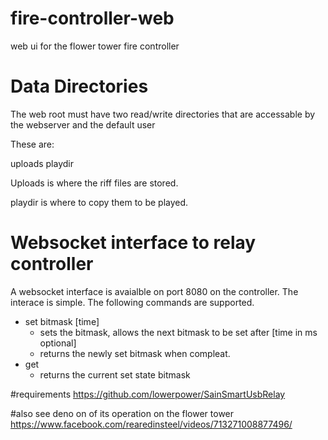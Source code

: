 # fire-controller-web
web ui for the flower tower fire controller

# Data Directories
The web root must have two read/write directories that are accessable by the webserver and the default user

These are:

uploads
playdir

Uploads is where the riff files are stored.

playdir is where to copy them to be played.

# Websocket interface to relay controller

A websocket interface is avaialble on port 8080 on the controller.  The interace is simple. The following commands are supported.
  - set bitmask [time]
    - sets the bitmask, allows the next bitmask to be set after [time in ms optional] 
    - returns the newly set bitmask when compleat.
  - get
    - returns the current set state bitmask

#requirements
https://github.com/lowerpower/SainSmartUsbRelay

#also see
deno on of its operation on the flower tower
https://www.facebook.com/rearedinsteel/videos/713271008877496/

